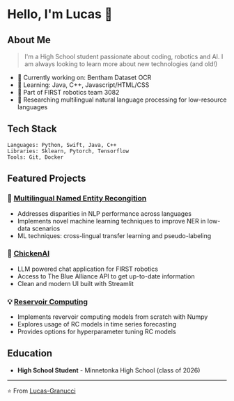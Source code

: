# Hello, I'm Lucas 👋

## About Me
> I'm a High School student passionate about coding, robotics and AI. I am always looking to learn more about new technologies (and old!)

- 🔭 Currently working on: Bentham Dataset OCR
- 🌱 Learning: Java, C++, Javascript/HTML/CSS
- 🤖 Part of FIRST robotics team 3082
- 📃 Researching multilingual natural language processing for low-resource languages

## Tech Stack
```
Languages: Python, Swift, Java, C++
Libraries: Sklearn, Pytorch, Tensorflow
Tools: Git, Docker
```

## Featured Projects

### 🧠 [Multilingual Named Entity Recongition](https://github.com/Lucas-Granucci/MULTI-NER)
- Addresses disparities in NLP performance across languages
- Implements novel machine learning techniques to improve NER in low-data scenarios
- ML techniques: cross-lingual transfer learning and pseudo-labeling

### 🚀 [ChickenAI](https://github.com/Lucas-Granucci/ChickenAI)
- LLM powered chat application for FIRST robotics
- Access to The Blue Alliance API to get up-to-date information
- Clean and modern UI built with Streamlit 

### 💡 [Reservoir Computing](https://github.com/Lucas-Granucci/reservoir-computing)
- Implements revervoir computing models from scratch with Numpy
- Explores usage of RC models in time series forecasting
- Provides options for hyperparameter tuning RC models

## Education
- **High School Student** - Minnetonka High School (class of 2026)

---

⭐️ From [Lucas-Granucci](https://github.com/Lucas-Granucci)
